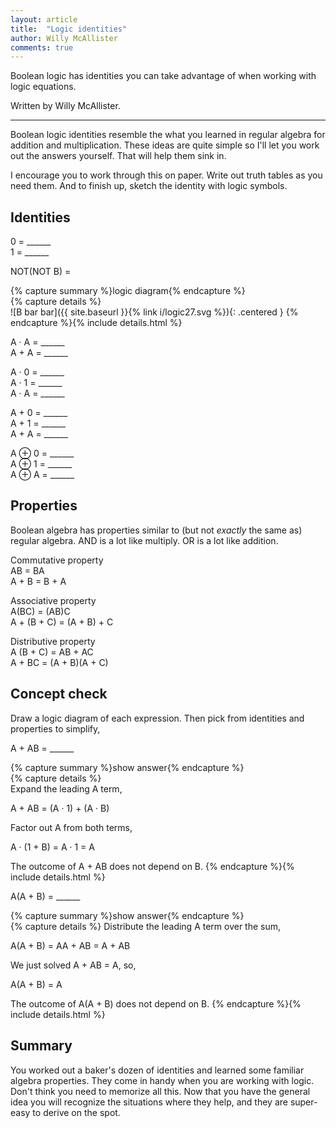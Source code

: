 ```yaml
---
layout: article
title:  "Logic identities"
author: Willy McAllister
comments: true
---
```


Boolean logic has identities you can take advantage of when working with logic equations.

Written by Willy McAllister.

----

Boolean logic identities resemble the what you learned in regular algebra for addition and multiplication. These ideas are quite simple so I'll let you work out the answers yourself. That will help them sink in. 

I encourage you to work through this on paper. Write out truth tables as you need them. And to finish up, sketch the identity with logic symbols. 

## Identities

<span class="oline">0</span> = \_\_\_\_\_\_  
<span class="oline">1</span> = \_\_\_\_\_\_

NOT(NOT B) =  

{% capture summary %}logic diagram{% endcapture %}  
{% capture details %}  
![B bar bar]({{ site.baseurl }}{% link i/logic27.svg %}){: .centered }
{% endcapture %}{% include details.html %}


A &middot; <span class="oline">A</span> =  \_\_\_\_\_\_  
A + <span class="oline">A</span> =  \_\_\_\_\_\_

A &middot; 0 =  \_\_\_\_\_\_  
A &middot; 1 =  \_\_\_\_\_\_    
A &middot; A =  \_\_\_\_\_\_

A + 0 =  \_\_\_\_\_\_   
A + 1 =  \_\_\_\_\_\_   
A + A =  \_\_\_\_\_\_

A $\oplus$ 0 =  \_\_\_\_\_\_  
A $\oplus$ 1 =  \_\_\_\_\_\_   
A $\oplus$ A =  \_\_\_\_\_\_

## Properties

Boolean algebra has properties similar to (but not *exactly* the same as) regular algebra. AND is a lot like multiply. OR is a lot like addition. 

Commutative property  
AB = BA  
A + B = B + A

Associative property  
A(BC) = (AB)C  
A + (B + C) = (A + B) + C

Distributive property  
A (B + C) = AB + AC  
A + BC = (A + B)(A + C)

## Concept check

Draw a logic diagram of each expression. Then pick from identities and properties to simplify,

A + AB = \_\_\_\_\_\_

{% capture summary %}show answer{% endcapture %}  
{% capture details %}  
Expand the leading A term,

A + AB = (A &middot; 1) + (A &middot; B)

Factor out A from both terms,

A &middot; (1 + B) = A &middot; 1 = A

The outcome of A + AB does not depend on B. 
{% endcapture %}{% include details.html %}

A(A + B) =  \_\_\_\_\_\_

{% capture summary %}show answer{% endcapture %}  
{% capture details %} 
Distribute the leading A term over the sum,

A(A + B) = AA + AB = A + AB

We just solved A + AB = A, so,

A(A + B) = A

The outcome of A(A + B) does not depend on B. 
{% endcapture %}{% include details.html %}

## Summary

You worked out a baker's dozen of identities and learned some familiar algebra properties. They come in handy when you are working with logic. Don't think you need to memorize all this. Now that you have the general idea you will recognize the situations where they help, and they are super-easy to derive on the spot. 